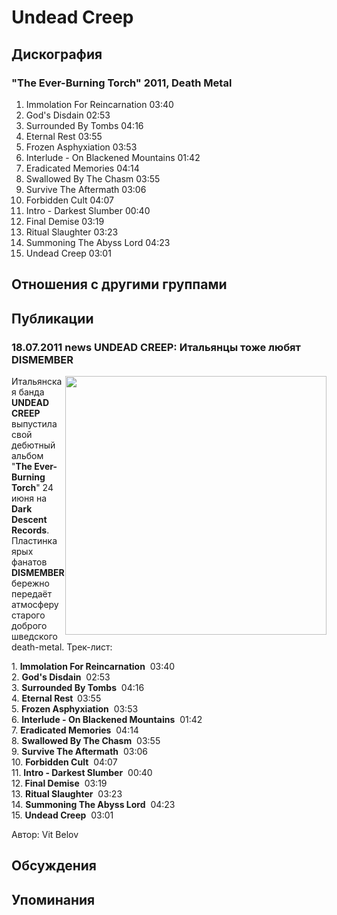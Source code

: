 # Undead Creep



## Дискография

### "The Ever-Burning Torch" 2011, Death Metal

1. Immolation For Reincarnation  03:40 
2. God's Disdain  02:53
3. Surrounded By Tombs  04:16  
4. Eternal Rest  03:55 
5. Frozen Asphyxiation  03:53 
6. Interlude - On Blackened Mountains  01:42 
7. Eradicated Memories  04:14 
8. Swallowed By The Chasm  03:55 
9. Survive The Aftermath  03:06  
10. Forbidden Cult  04:07
11. Intro - Darkest Slumber  00:40
12. Final Demise  03:19 
13. Ritual Slaughter  03:23 
14. Summoning The Abyss Lord  04:23 
15. Undead Creep  03:01 


## Отношения с другими группами


## Публикации

### 18.07.2011 news UNDEAD CREEP: Итальянцы тоже любят DISMEMBER

<P><IMG height=414 alt="" hspace=0 src="/images/news_rus/2011.07/20217.jpg" width=418 align=right border=0>Итальянская банда <STRONG>UNDEAD CREEP</STRONG> выпустила свой дебютный альбом "<STRONG>The Ever-Burning Torch</STRONG>" 24 июня на <STRONG>Dark Descent Records</STRONG>. Пластинка ярых фанатов <STRONG>DISMEMBER</STRONG> бережно передаёт атмосферу старого доброго шведского death-metal. Трек-лист:</P>
<P>1. <STRONG>Immolation For Reincarnation</STRONG>&nbsp; 03:40 <BR>2. <STRONG>God's Disdain</STRONG>&nbsp; 02:53<BR>3. <STRONG>Surrounded By Tombs</STRONG>&nbsp; 04:16&nbsp; <BR>4. <STRONG>Eternal Rest&nbsp; </STRONG>03:55 <BR>5. <STRONG>Frozen Asphyxiation</STRONG>&nbsp; 03:53 <BR>6. <STRONG>Interlude - On Blackened Mountains</STRONG>&nbsp; 01:42 <BR>7. <STRONG>Eradicated Memories</STRONG>&nbsp; 04:14 <BR>8. <STRONG>Swallowed By The Chasm</STRONG>&nbsp; 03:55 <BR>9. <STRONG>Survive The Aftermath</STRONG>&nbsp; 03:06&nbsp; <BR>10. <STRONG>Forbidden Cult</STRONG>&nbsp; 04:07<BR>11. <STRONG>Intro - Darkest Slumber</STRONG>&nbsp; 00:40<BR>12.<STRONG> Final Demise</STRONG>&nbsp; 03:19 <BR>13. <STRONG>Ritual Slaughter</STRONG>&nbsp; 03:23 <BR>14. <STRONG>Summoning The Abyss Lord</STRONG>&nbsp; 04:23 <BR>15. <STRONG>Undead Creep</STRONG>&nbsp; 03:01 </P>
Автор: Vit Belov


## Обсуждения


## Упоминания

